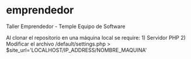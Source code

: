 emprendedor
===========

Taller Emprendedor - Temple
Equipo de Software

Al clonar el repositorio en una máquina local se require:
	1) Servidor PHP
	2) Modificar el archivo /default/settings.php
		> $site_url='LOCALHOST/IP_ADDRESS/NOMBRE_MAQUINA'

